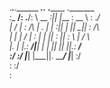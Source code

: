 ._______._______.______  _____._.____     .______  ._______     
:_ ____/: .____/:      \ \__ _:||    |___ : __   \ : .____/     
|   _/  | : _/\ |   .   |  |  :||    |   ||  \____|| : _/\      
|   |   |   /  \|   :   |  |   ||    :   ||   :  \ |   /  \     
|_. |   |_.: __/|___|   |  |   ||        ||   |___\|_.: __/     
  :/       :/       |___|  |___||. _____/ |___|       :/        
  :                              :/                             
                                 :                              
                                                                